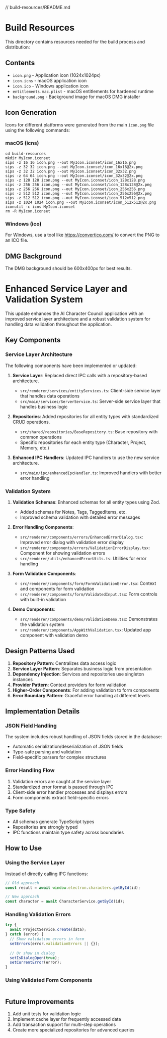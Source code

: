 // build-resources/README.md

# Build Resources

This directory contains resources needed for the build process and distribution:

## Contents

- `icon.png` - Application icon (1024x1024px)
- `icon.icns` - macOS application icon
- `icon.ico` - Windows application icon
- `entitlements.mac.plist` - macOS entitlements for hardened runtime
- `background.png` - Background image for macOS DMG installer

## Icon Generation

Icons for different platforms were generated from the main `icon.png` file using the following commands:

### macOS (icns)
```
cd build-resources
mkdir MyIcon.iconset
sips -z 16 16 icon.png --out MyIcon.iconset/icon_16x16.png
sips -z 32 32 icon.png --out MyIcon.iconset/icon_16x16@2x.png
sips -z 32 32 icon.png --out MyIcon.iconset/icon_32x32.png
sips -z 64 64 icon.png --out MyIcon.iconset/icon_32x32@2x.png
sips -z 128 128 icon.png --out MyIcon.iconset/icon_128x128.png
sips -z 256 256 icon.png --out MyIcon.iconset/icon_128x128@2x.png
sips -z 256 256 icon.png --out MyIcon.iconset/icon_256x256.png
sips -z 512 512 icon.png --out MyIcon.iconset/icon_256x256@2x.png
sips -z 512 512 icon.png --out MyIcon.iconset/icon_512x512.png
sips -z 1024 1024 icon.png --out MyIcon.iconset/icon_512x512@2x.png
iconutil -c icns MyIcon.iconset
rm -R MyIcon.iconset
```

### Windows (ico)
For Windows, use a tool like https://convertico.com/ to convert the PNG to an ICO file.

## DMG Background
The DMG background should be 600x400px for best results.

# Enhanced Service Layer and Validation System

This update enhances the AI Character Council application with an improved service layer architecture and a robust validation system for handling data validation throughout the application.

## Key Components

### Service Layer Architecture

The following components have been implemented or updated:

1. **Service Layer**: Replaced direct IPC calls with a repository-based architecture.
   - `src/renderer/services/entityServices.ts`: Client-side service layer that handles data operations
   - `src/main/services/ServerService.ts`: Server-side service layer that handles business logic

2. **Repositories**: Added repositories for all entity types with standardized CRUD operations.
   - `src/shared/repositories/BaseRepository.ts`: Base repository with common operations
   - Specific repositories for each entity type (Character, Project, Memory, etc.)

3. **Enhanced IPC Handlers**: Updated IPC handlers to use the new service architecture.
   - `src/main/ipc/enhancedIpcHandler.ts`: Improved handlers with better error handling

### Validation System

1. **Validation Schemas**: Enhanced schemas for all entity types using Zod.
   - Added schemas for Notes, Tags, TaggedItems, etc.
   - Improved schema validation with detailed error messages

2. **Error Handling Components**:
   - `src/renderer/components/errors/EnhancedErrorDialog.tsx`: Improved error dialog with validation error display
   - `src/renderer/components/errors/ValidationErrorDisplay.tsx`: Component for showing validation errors
   - `src/renderer/utils/enhancedErrorUtils.ts`: Utilities for error handling

3. **Form Validation Components**:
   - `src/renderer/components/form/FormValidationError.tsx`: Context and components for form validation
   - `src/renderer/components/form/ValidatedInput.tsx`: Form controls with built-in validation

4. **Demo Components**:
   - `src/renderer/components/demo/ValidationDemo.tsx`: Demonstrates the validation system
   - `src/renderer/components/AppWithValidation.tsx`: Updated app component with validation demo

## Design Patterns Used

1. **Repository Pattern**: Centralizes data access logic
2. **Service Layer Pattern**: Separates business logic from presentation
3. **Dependency Injection**: Services and repositories use singleton instances
4. **Provider Pattern**: Context providers for form validation
5. **Higher-Order Components**: For adding validation to form components
6. **Error Boundary Pattern**: Graceful error handling at different levels

## Implementation Details

### JSON Field Handling

The system includes robust handling of JSON fields stored in the database:

- Automatic serialization/deserialization of JSON fields
- Type-safe parsing and validation
- Field-specific parsers for complex structures

### Error Handling Flow

1. Validation errors are caught at the service layer
2. Standardized error format is passed through IPC
3. Client-side error handler processes and displays errors
4. Form components extract field-specific errors

### Type Safety

- All schemas generate TypeScript types
- Repositories are strongly typed
- IPC functions maintain type safety across boundaries

## How to Use

### Using the Service Layer

Instead of directly calling IPC functions:

```typescript
// Old approach
const result = await window.electron.characters.getById(id);

// New approach
const character = await CharacterService.getById(id);
```

### Handling Validation Errors

```typescript
try {
  await ProjectService.create(data);
} catch (error) {
  // Show validation errors in form
  setErrors(error.validationErrors || {});
  
  // Or show in dialog
  setIsDialogOpen(true);
  setCurrentError(error);
}
```

### Using Validated Form Components

```jsx

```

## Future Improvements

1. Add unit tests for validation logic
2. Implement cache layer for frequently accessed data
3. Add transaction support for multi-step operations
4. Create more specialized repositories for advanced queries